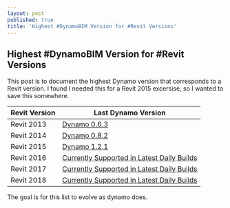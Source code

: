 ```yaml
---
layout: post
published: true
title: 'Highest #DynamoBIM Version for #Revit Versions'
---
```

## Highest #DynamoBIM Version for #Revit Versions

This post is to document the highest Dynamo version that corresponds to a Revit version. I found I needed this for a Revit 2015 excersise, so I wanted to save this somewhere.


| Revit Version    | Last Dynamo Version     |
| ---------------- | ----------------------- |
| Revit 2013       | [Dynamo 0.6.3](http://dyn-builds-data.s3-us-west-2.amazonaws.com/DynamoInstall0.6.3.exe)|
| Revit 2014       | [Dynamo 0.8.2](http://dyn-builds-data.s3-us-west-2.amazonaws.com/DynamoInstall0.8.2.exe)|
| Revit 2015       | [Dynamo 1.2.1](http://dyn-builds-data.s3-us-west-2.amazonaws.com/DynamoInstall1.2.1.exe)|
| Revit 2016       | [Currently Supported in Latest Daily Builds](http://dynamobuilds.com/)|
| Revit 2017       | [Currently Supported in Latest Daily Builds](http://dynamobuilds.com/)|
| Revit 2018       | [Currently Supported in Latest Daily Builds](http://dynamobuilds.com/)|

The goal is for this list to evolve as dynamo does.
